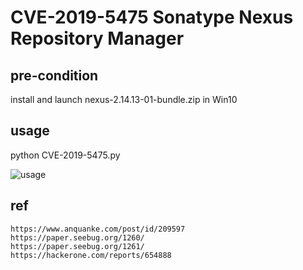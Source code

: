 # CVE-2019-5475 Sonatype Nexus Repository Manager

## pre-condition
install and launch nexus-2.14.13-01-bundle.zip in Win10

## usage
python CVE-2019-5475.py

![usage](https://cdn.jsdelivr.net/gh/TesterCC/pic_bed2/20210609160105.png)

## ref
```
https://www.anquanke.com/post/id/209597
https://paper.seebug.org/1260/
https://paper.seebug.org/1261/
https://hackerone.com/reports/654888
```

